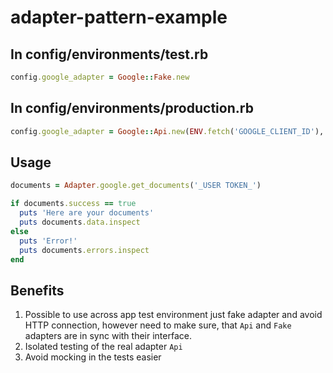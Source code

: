 # adapter-pattern-example

## In config/environments/test.rb

```ruby
config.google_adapter = Google::Fake.new
```

## In config/environments/production.rb

```ruby
config.google_adapter = Google::Api.new(ENV.fetch('GOOGLE_CLIENT_ID'), ENV.fetch('GOOGLE_CLIENT_SECRET'))
```

## Usage

```ruby
documents = Adapter.google.get_documents('_USER TOKEN_')

if documents.success == true
  puts 'Here are your documents'
  puts documents.data.inspect
else
  puts 'Error!'
  puts documents.errors.inspect
end
```

## Benefits

1. Possible to use across app test environment just fake adapter and avoid HTTP connection, however need to make sure, that `Api` and `Fake` adapters are in sync with their interface.
2. Isolated testing of the real adapter `Api`
3. Avoid mocking in the tests easier
